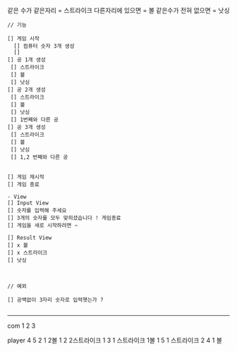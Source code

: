 

같은 수가 같은자리 = 스트라이크
다른자리에 있으면 = 볼
같은수가 전혀 없으면 = 낫싱

````
// 기능

[] 게임 시작
  [] 컴퓨터 숫자 3개 생성
  []
[] 공 1개 생성
 [] 스트라이크
 [] 볼
 [] 낫싱
[] 공 2개 생성
 [] 스트라이크 
 [] 볼
 [] 낫싱 
 [] 1번째와 다른 공
[] 공 3개 생성
 [] 스트라이크
 [] 볼
 [] 낫싱
 [] 1,2 번째와 다른 공


[] 게임 재시작
[] 게임 종료

- View
[] Input View
[] 숫자를 입력해 주세요
[] 3개의 숫자를 모두 맞히셨습니다 ! 게임종료
[] 게임을 새로 시작하려면 ~ 

[] Result View 
[] x 볼 
[] x 스트라이크
[] 낫싱



// 예외

[] 공백없이 3자리 숫자로 입력햇는가 ?
 
````

---------- 
com 1 2 3

player  4 5
        2 1 2볼
        1 2 2스트라이크
        1 3 1 스트라이크 1볼
        1 5 1 스트라이크
        2 4 1 볼

        